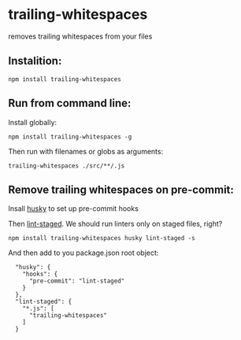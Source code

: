 # trailing-whitespaces
removes trailing whitespaces from your files

## Instalition:
```
npm install trailing-whitespaces
```

## Run from command line:
Install globally:
```
npm install trailing-whitespaces -g
```

Then run with filenames or globs as arguments:
```
trailing-whitespaces ./src/**/.js
```

## Remove trailing whitespaces on pre-commit:
Insall [husky](https://github.com/typicode/husky) to set up pre-commit hooks

Then [lint-staged](https://github.com/okonet/lint-staged). We should run linters only on staged files, right?

```
npm install trailing-whitespaces husky lint-staged -s
```

And then add to you package.json root object:
```
  "husky": {
    "hooks": {
      "pre-commit": "lint-staged"
    }
  },
  "lint-staged": {
    "*.js": [
      "trailing-whitespaces"
    ]
  }
```
